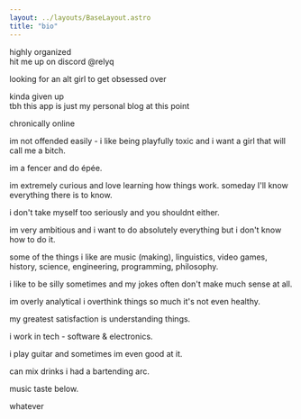 ```yaml
---
layout: ../layouts/BaseLayout.astro
title: "bio"
---
```


highly organized \
hit me up on discord @relyq

looking for an alt girl to get obsessed over

kinda given up \
tbh this app is just my personal blog at this point

chronically online

im not offended easily - i like being playfully toxic and i want a girl that will call me a bitch.

im a fencer and do épée.

im extremely curious and love learning how things work. someday I'll know everything there is to know.

i don't take myself too seriously and you shouldnt either.

im very ambitious and i want to do absolutely everything but i don't know how to do it.

some of the things i like are music (making), linguistics, video games, history, science, engineering, programming, philosophy.

i like to be silly sometimes and my jokes often don't make much sense at all.

im overly analytical i overthink things so much it's not even healthy.

my greatest satisfaction is understanding things.

i work in tech - software & electronics.

i play guitar and sometimes im even good at it.

can mix drinks i had a bartending arc.

music taste below.

whatever
